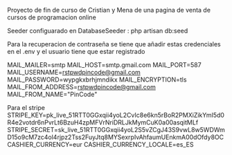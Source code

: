 Proyecto de fin de curso de Cristian y Mena de una pagina de venta de cursos de programacion online

Seeder configuarado en DatabaseSeeder :  php artisan db:seed

Para la recuperacion de contraseña se tiene que añadir estas credenciales en el .env y el usuario tiene que estar registrado

MAIL_MAILER=smtp
MAIL_HOST=smtp.gmail.com
MAIL_PORT=587
MAIL_USERNAME=rstpwdpincode@gmail.com
MAIL_PASSWORD=wypgkxbrhjmndikx
MAIL_ENCRYPTION=tls
MAIL_FROM_ADDRESS=rstpwdpincode@gmail.com
MAIL_FROM_NAME="PinCode"

Para el stripe
STRIPE_KEY=pk_live_51RTT0GGxqii4yoL2CvIc8e6kn5rBoR2PMXiZikYmI5d0R4e2votdr6nPvrLt6BzuH4zpMFVrNriDRLJkMymCuK0a00asqitMLf
STRIPE_SECRET=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
CASHIER_CURRENCY=eur
CASHIER_CURRENCY_LOCALE=es_ES
